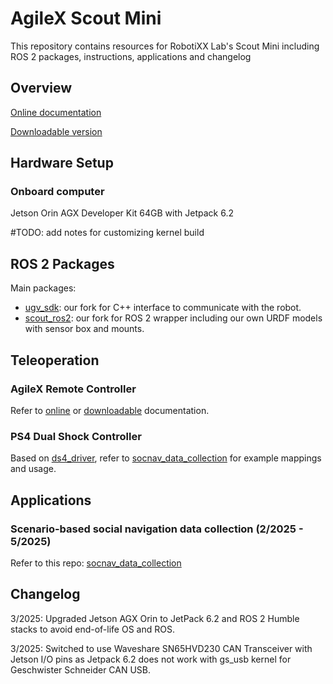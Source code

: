 # AgileX Scout Mini
This repository contains resources for RobotiXX Lab's Scout Mini including ROS 2 packages, instructions, applications and changelog

## Overview

[Online documentation](https://agilexrobotics.gitbook.io/scout-mini/1-scout-mini-introduction)

[Downloadable version](https://global.agilex.ai/pages/download-manual)

## Hardware Setup
### Onboard computer
Jetson Orin AGX Developer Kit 64GB with Jetpack 6.2

#TODO: add notes for customizing kernel build

## ROS 2 Packages

Main packages:
- [ugv_sdk](https://github.com/RobotiXX/ugv_sdk): our fork for C++ interface to communicate with the robot.
- [scout_ros2](https://github.com/RobotiXX/scout_ros2): our fork for ROS 2 wrapper including our own URDF models with sensor box and mounts.

## Teleoperation
### AgileX Remote Controller
Refer to [online](https://agilexrobotics.gitbook.io/scout-mini/1-scout-mini-introduction) or [downloadable](https://global.agilex.ai/pages/download-manual) documentation.

### PS4 Dual Shock Controller
Based on [ds4_driver](https://github.com/RobotiXX/ds4_driver/tree/humble-devel), refer to [socnav_data_collection](https://github.com/RobotiXX/socnav_data_collection) for example mappings and usage.

## Applications
### Scenario-based social navigation data collection (2/2025 - 5/2025) 

Refer to this repo: [socnav_data_collection](https://github.com/RobotiXX/socnav_data_collection)

## Changelog
3/2025: Upgraded Jetson AGX Orin to JetPack 6.2 and ROS 2 Humble stacks to avoid end-of-life OS and ROS.

3/2025: Switched to use Waveshare SN65HVD230 CAN Transceiver with Jetson I/O pins as Jetpack 6.2 does not work with gs_usb kernel for Geschwister Schneider CAN USB.




